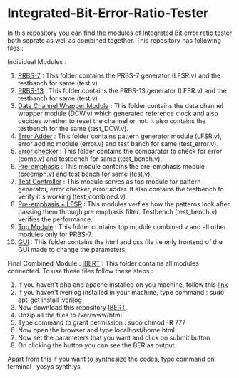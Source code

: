 # Integrated-Bit-Error-Ratio-Tester

In this repository you can find the modules of Integrated Bit error ratio tester both seprate as well as combined together. 
This repository has following files :


Individual Modules :
1. [PRBS-7](https://github.com/akhil-123/Integrated-Bit-Error-Ratio-Tester/tree/master/PRBS-7) : This folder contains the PRBS-7 generator (LFSR.v) and the testbanch for same (test.v)
2. [PRBS-13](https://github.com/akhil-123/Integrated-Bit-Error-Ratio-Tester/tree/master/PRBS-13) : This folder contains the PRBS-13 generator (LFSR.v) and the testbanch for same (test.v)
3. [Data Channel Wrapper Module](https://github.com/akhil-123/Integrated-Bit-Error-Ratio-Tester/tree/master/Data_channel_wrappper) : This folder contains the data channel wrapper module (DCW.v) which generated reference clock and also decides whether to reset the channel or not. It also contains the testbench for the same (test_DCW.v).
4. [Error Adder](https://github.com/akhil-123/Integrated-Bit-Error-Ratio-Tester/tree/master/Adding_error) : This folder contains pattern generator module (LFSR.v), error adding module (error.v) and test banch for same (test_error.v).
5. [Error checker](https://github.com/akhil-123/Integrated-Bit-Error-Ratio-Tester/tree/master/error-checker) : This folder contains the comparator to check for error (comp.v) and testbench for same (test_bench.v).
6. [Pre-emphasis](https://github.com/akhil-123/Integrated-Bit-Error-Ratio-Tester/tree/master/pre-emphasis) : This module contains the pre-emphasis module (preemph.v) and test bench for same (test.v).
7. [Test Controller](https://github.com/akhil-123/Integrated-Bit-Error-Ratio-Tester/tree/master/test_controller) : This module serves as top module for pattern generator, error checker, error adder. It also contains the testbench to verify it's working (test_combined.v).
8. [Pre-emphasis + LFSR](https://github.com/akhil-123/Integrated-Bit-Error-Ratio-Tester/tree/master/Pre-emphasis%20%2B%20LFSR) : This modules verfies how the patterns look after passing them through pre emphasis filter. Testbench (test_bench.v) verifies the performance.
9. [Top Module](https://github.com/akhil-123/Integrated-Bit-Error-Ratio-Tester/tree/master/Top_Module) : This folder contains top module combined.v and all other modules only for PRBS-7.
10. [GUI](https://github.com/akhil-123/Integrated-Bit-Error-Ratio-Tester/tree/master/GUI) : This folder contains the html and css file i.e only frontend of the GUI made to change the parameters.


Final Combined Module : 
[IBERT](https://github.com/akhil-123/Integrated-Bit-Error-Ratio-Tester/tree/master/IBERT) : 
This folder contains all modules connected. To use these files follow these steps :
1. If you haven't php and apache installed on you machine, follow this [link](https://www.vultr.com/docs/how-to-install-apache-mysql-and-php-on-ubuntu-16-04)
2. If you haven't iverilog installed in your machine, type command :
sudo apt-get install iverilog
3. Now download this repository [IBERT](https://github.com/akhil-123/Integrated-Bit-Error-Ratio-Tester/tree/master/IBERT).
4. Unzip all the files to /var/www/html
5. Type command to grant permission : sudo chmod -R 777
6. Now open the browser and type localhost/home.html
7. Now set the parameters that you want and click on submit button
8. On clicking the button you can see the BER as output.

Apart from this if you want to synthesize the codes, type command on terminal :
yosys synth.ys

